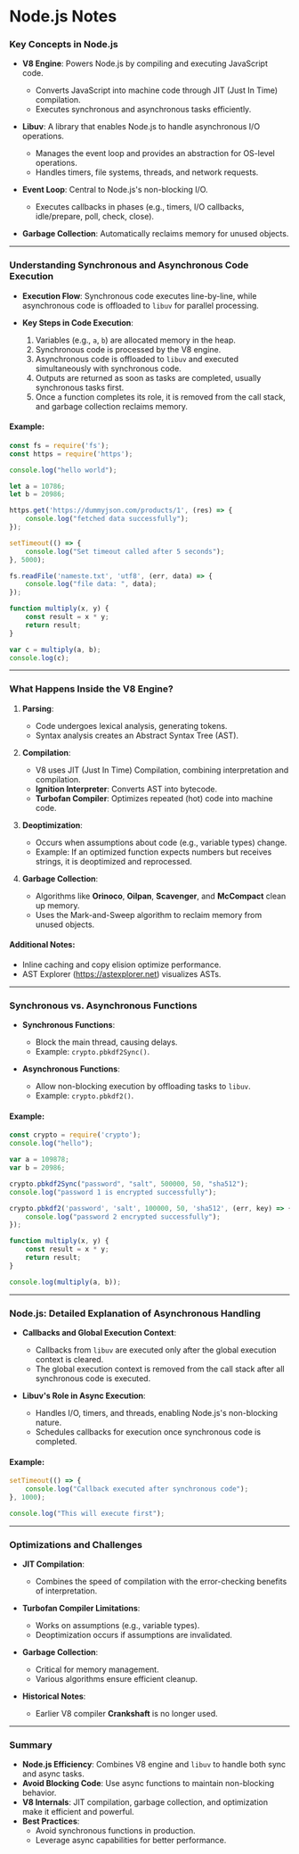 # Node.js Notes

### Key Concepts in Node.js

- **V8 Engine**: Powers Node.js by compiling and executing JavaScript code.
  - Converts JavaScript into machine code through JIT (Just In Time) compilation.
  - Executes synchronous and asynchronous tasks efficiently.

- **Libuv**: A library that enables Node.js to handle asynchronous I/O operations.
  - Manages the event loop and provides an abstraction for OS-level operations.
  - Handles timers, file systems, threads, and network requests.

- **Event Loop**: Central to Node.js's non-blocking I/O.
  - Executes callbacks in phases (e.g., timers, I/O callbacks, idle/prepare, poll, check, close).

- **Garbage Collection**: Automatically reclaims memory for unused objects.

---

### Understanding Synchronous and Asynchronous Code Execution

- **Execution Flow**: Synchronous code executes line-by-line, while asynchronous code is offloaded to `libuv` for parallel processing.

- **Key Steps in Code Execution**:
  1. Variables (e.g., `a`, `b`) are allocated memory in the heap.
  2. Synchronous code is processed by the V8 engine.
  3. Asynchronous code is offloaded to `libuv` and executed simultaneously with synchronous code.
  4. Outputs are returned as soon as tasks are completed, usually synchronous tasks first.
  5. Once a function completes its role, it is removed from the call stack, and garbage collection reclaims memory.

#### Example:
```javascript
const fs = require('fs');
const https = require('https');

console.log("hello world"); 

let a = 10786;
let b = 20986;

https.get('https://dummyjson.com/products/1', (res) => {
    console.log("fetched data successfully");
});

setTimeout(() => {
    console.log("Set timeout called after 5 seconds");
}, 5000);

fs.readFile('nameste.txt', 'utf8', (err, data) => {
    console.log("file data: ", data);
});

function multiply(x, y) {
    const result = x * y;
    return result;
}

var c = multiply(a, b);
console.log(c);
```

---

### What Happens Inside the V8 Engine?

1. **Parsing**:
   - Code undergoes lexical analysis, generating tokens.
   - Syntax analysis creates an Abstract Syntax Tree (AST).

2. **Compilation**:
   - V8 uses JIT (Just In Time) Compilation, combining interpretation and compilation.
   - **Ignition Interpreter**: Converts AST into bytecode.
   - **Turbofan Compiler**: Optimizes repeated (hot) code into machine code.

3. **Deoptimization**:
   - Occurs when assumptions about code (e.g., variable types) change.
   - Example: If an optimized function expects numbers but receives strings, it is deoptimized and reprocessed.

4. **Garbage Collection**:
   - Algorithms like **Orinoco**, **Oilpan**, **Scavenger**, and **McCompact** clean up memory.
   - Uses the Mark-and-Sweep algorithm to reclaim memory from unused objects.

#### Additional Notes:
- Inline caching and copy elision optimize performance.
- AST Explorer (https://astexplorer.net) visualizes ASTs.

---

### Synchronous vs. Asynchronous Functions

- **Synchronous Functions**:
  - Block the main thread, causing delays.
  - Example: `crypto.pbkdf2Sync()`.

- **Asynchronous Functions**:
  - Allow non-blocking execution by offloading tasks to `libuv`.
  - Example: `crypto.pbkdf2()`.

#### Example:
```javascript
const crypto = require('crypto');
console.log("hello");

var a = 109878;
var b = 20986;

crypto.pbkdf2Sync("password", "salt", 500000, 50, "sha512");
console.log("password 1 is encrypted successfully");

crypto.pbkdf2('password', 'salt', 100000, 50, 'sha512', (err, key) => {
    console.log("password 2 encrypted successfully");
});

function multiply(x, y) {
    const result = x * y;
    return result;
}

console.log(multiply(a, b));
```

---

### Node.js: Detailed Explanation of Asynchronous Handling

- **Callbacks and Global Execution Context**:
  - Callbacks from `libuv` are executed only after the global execution context is cleared.
  - The global execution context is removed from the call stack after all synchronous code is executed.

- **Libuv's Role in Async Execution**:
  - Handles I/O, timers, and threads, enabling Node.js's non-blocking nature.
  - Schedules callbacks for execution once synchronous code is completed.

#### Example:
```javascript
setTimeout(() => {
    console.log("Callback executed after synchronous code");
}, 1000);

console.log("This will execute first");
```

---

### Optimizations and Challenges

- **JIT Compilation**:
  - Combines the speed of compilation with the error-checking benefits of interpretation.

- **Turbofan Compiler Limitations**:
  - Works on assumptions (e.g., variable types).
  - Deoptimization occurs if assumptions are invalidated.

- **Garbage Collection**:
  - Critical for memory management.
  - Various algorithms ensure efficient cleanup.

- **Historical Notes**:
  - Earlier V8 compiler **Crankshaft** is no longer used.

---

### Summary

- **Node.js Efficiency**: Combines V8 engine and `libuv` to handle both sync and async tasks.
- **Avoid Blocking Code**: Use async functions to maintain non-blocking behavior.
- **V8 Internals**: JIT compilation, garbage collection, and optimization make it efficient and powerful.
- **Best Practices**:
  - Avoid synchronous functions in production.
  - Leverage async capabilities for better performance.
